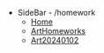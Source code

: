 - SideBar - /homework
  - [Home](/homework/)
  - [ArtHomeworks](/homework/art.md)
  - [Art20240102](/homework/art20240102.md)
